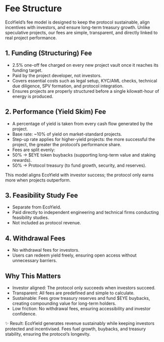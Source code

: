 # Fee Structure

EcoYield’s fee model is designed to keep the protocol sustainable, align
incentives with investors, and ensure long-term treasury growth. Unlike
speculative projects, our fees are simple, transparent, and directly
linked to real project performance.

## 1. Funding (Structuring) Fee

- 2.5% one-off fee charged on every new project vault once it reaches
its funding target.
- Paid by the project developer, not investors.
- Covers essential costs such as legal setup, KYC/AML checks, technical
due diligence, SPV formation, and protocol integration.
- Ensures projects are properly structured before a single kilowatt-hour
of energy is produced.

## 2. Performance (Yield Skim) Fee

- A percentage of yield is taken from every cash flow generated by the
project.
- Base rate: ~10% of yield on market-standard projects.
- Step-up rate applies for higher-yield projects: the more successful
the project, the greater the protocol’s performance share.
- Fees are split evenly:
- 50% → $EYE token buybacks (supporting long-term value and staking
rewards).
- 50% → Protocol treasury (to fund growth, security, and reserves).

This model aligns EcoYield with investor success; the protocol only
earns more when projects outperform.

## 3. Feasibility Study Fee

- Separate from EcoYield.
- Paid directly to independent engineering and technical firms
conducting feasibility studies.
- Not included as protocol revenue.

## 4. Withdrawal Fees

- No withdrawal fees for investors.
- Users can redeem yield freely, ensuring open access without
unnecessary barriers.

## Why This Matters

- Investor aligned: The protocol only succeeds when investors
succeed.
- Transparent: All fees are predefined and simple to calculate.
- Sustainable: Fees grow treasury reserves and fund $EYE buybacks,
creating compounding value for long-term holders.
- Low friction: No withdrawal fees, ensuring accessibility and investor
confidence.

✨ Result: EcoYield generates revenue sustainably while keeping
investors protected and incentivised. Fees fuel growth, buybacks, and
treasury stability, ensuring the protocol’s longevity.
